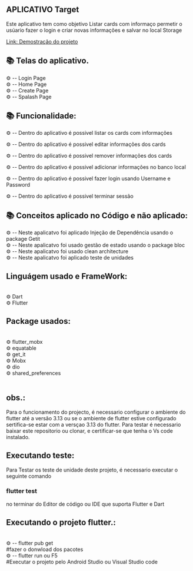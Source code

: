 ## APLICATIVO Target
 

<p> Este aplicativo  tem como objetivo Listar cards com informaço  permetir o usúario fazer o login e  criar novas informações e salvar no local Storage </p>

<a href= "" > 
 <p> Link: Demostração do projeto</p>
</a>

## 📚 Telas do aplicativo.

 ⚙ -- Login Page<br>
 ⚙ -- Home Page  <br>
 ⚙ -- Create Page <br>
 ⚙ -- Spalash Page <br>

## 📚  Funcionalidade:

 ⚙ -- Dentro do aplicativo é possivel listar os cards com informações <br>

 ⚙ -- Dentro do aplicativo é possivel editar informações dos cards<br>

 ⚙ -- Dentro do aplicativo é possivel remover  informações dos cards<br>

 ⚙ -- Dentro do aplicativo é possivel  adicionar informações no banco local <br>

 ⚙ -- Dentro do aplicativo é possivel fazer login usando Username e Password <br>

 ⚙ -- Dentro do aplicativo é possivel  terminar sessão <br>

## 📚  Conceitos aplicado no Código  e não aplicado:

 ⚙ -- Neste apalicatvo foi aplicado Injeção de Dependência usando o package Getit<br>
 ⚙ -- Neste apalicatvo foi usado gestão de estado usando o package bloc<br>
 ⚙ -- Neste apalicatvo foi  usado clean architecture <br>
 ⚙ -- Neste apalicatvo foi aplicado teste de unidades <br>

## Linguágem usado e FrameWork:

<br>
⚙ Dart <br>
⚙ Flutter <br>  

## Package usados:

<br>
⚙ flutter_mobx<br>  
⚙ equatable <br>
⚙ get_it<br>
⚙ Mobx <br>
⚙ dio <br>
⚙ shared_preferences <br>

<br>

 ## obs.:
  Para o funcionamento do projecto, é necessario  configurar o ambiente do flutter até a versão 3.13 ou se o ambiente de flutter  estive configurado  sertifica-se estar com a versçao 3.13 do flutter. Para testar é necessario baixar este repositorio ou clonar, e certificar-se que tenha o Vs code instalado.
  
## Executando teste:

 Para Testar os teste de unidade deste projeto, é necessario  executar  o seguinte comando <h3> flutter test </h3> no terminar do Editor de código ou IDE que suporta Flutter e Dart 

## Executando o projeto flutter.:
 <br>
 ⚙ -- flutter pub get <br>
 #fazer o donwload dos pacotes <br>
 ⚙ -- flutter run ou F5 <br>
 #Executar o projeto pelo Android Studio ou Visual Studio code <br>
 



 
